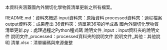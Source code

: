 本資料夾涵蓋國內外關切化學物質清單更新之所有檔案。

README.md：資料夾概述
input資料夾：原始資料
processed資料夾：過程檔案
output資料夾：成果產出
36資料夾：清單第36項的半成品
國內外關切化學物質清單更新.py：處理過程之Python程式碼
說明文件_input：input資料夾的說明文件
說明文件_processed：processed資料夾的說明文件
說明文件_其他：其他說明
清單.xlsx：清單編碼與來源彙整